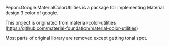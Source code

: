 ﻿Peponi.Google.MaterialColorUtilities is a package for implementing Material design 3 color of google.

This project is originated from material-color-utilities (https://github.com/material-foundation/material-color-utilities)

Most parts of original library are removed except getting tonal spot.